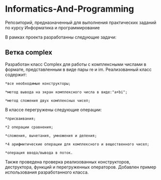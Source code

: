 # Informatics-And-Programming
Репозиторий, предназначенный для выполнения практических заданий по курсу Информатика и программирование

В рамках проекта разработанны следующие задачи:

## Ветка сomplex

Разработан класс Complex для работы с комплексными числами в формате, представленным в виде пары re и im.
Реализованный класс содержит:
    
	*все необходимые конструкторы;
	
    *метод вывода на экран комплексного числа в виде:"a+bi";
	
    *метод сложения двух комплексных чисел;
	
В классе перегружены следующие операции:

    *присваивания;
	
    *2 операции сравнения;
	
    *сложения, вычетания, умножения и деления;
	
    *4 aрифмитические операции для комплексного и вещественного чисел;
	
    *операция ввода/вывода в поток.
	
Также проведена проверка реализованных конструкторов, деструктора,
функций и перегруженных операторов. Добавлен пример использования
разработанного класса.
